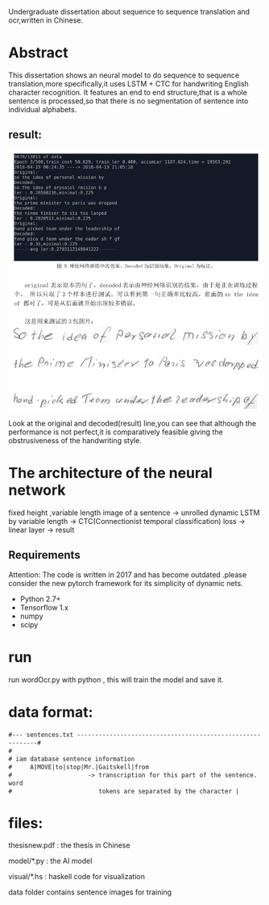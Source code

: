 Undergraduate dissertation about sequence to sequence translation and ocr,written in Chinese.

# Abstract 
This dissertation shows an neural model to do sequence to sequence translation,more specifically,it uses LSTM + CTC for handwriting English character recognition.
It features an end to end structure,that is a whole sentence is processed,so that there is no segmentation of sentence into individual alphabets.

## result:

![result](https://raw.githubusercontent.com/doofin/ocr/master/ocrResult.png?token=ABOC6CLFIU7FR4VZLR6J7O27X5T44)

Look at the original and decoded(result) line,you can see that although the performance is not perfect,it is comparatively feasible giving the obstrusiveness of the handwriting style.

# The architecture of the neural network

fixed height ,variable length image of a sentence  -> unrolled dynamic LSTM by variable length -> CTC(Connectionist temporal classification) loss -> linear layer -> result

## Requirements
Attention: The code is written in 2017 and has become outdated .please consider the new pytorch framework for its simplicity of dynamic nets.

- Python 2.7+
- Tensorflow 1.x
- numpy
- scipy

# run

run wordOcr.py  with python , this will train the model and save it.

# data format:

    #--- sentences.txt -----------------------------------------------------------#
    #
    # iam database sentence information
    #     A|MOVE|to|stop|Mr.|Gaitskell|from
    #                     -> transcription for this part of the sentence. word
    #                        tokens are separated by the character |
    
# files:

thesisnew.pdf : the thesis in Chinese

model/*.py : the AI model 

visual/*.hs : haskell code for visualization

data folder contains sentence images for training
